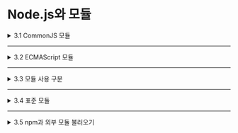 # Node.js와 모듈

<details>
<summary>3.1 CommonJS 모듈</summary>
<div markdown="1">    

### 3.1.1 exports와 require

### 3.1.2 모듈 읽기와 싱글턴

</div>
</details>

___

<details>
<summary>3.2 ECMAScript 모듈</summary>
<div markdown="1">    

### 3.2.1 모듈 분할 방식의 차이와 주의점

### 3.2.2 export와 import

### 3.2.3 동적으로 모듈 불러오기
</div>
</details>

___

<details>
<summary>3.3 모듈 사용 구분</summary>
<div markdown="1">    

### 3.3.1 애플리케이션 개발

### 3.3.2 라이브러리 개발

</div>
</details>

___

<details>
<summary>3.4 표준 모듈</summary>
<div markdown="1">    


</div>
</details>

___

<details>
<summary>3.5 npm과 외부 모듈 불러오기</summary>
<div markdown="1">    

### 3.5.1 package.json/package-lock.json

### 3.5.2 npm scripts

### 3.5.3 시맨틱 버저닝

### 3.5.4 모듈 이용

</div>
</details>
